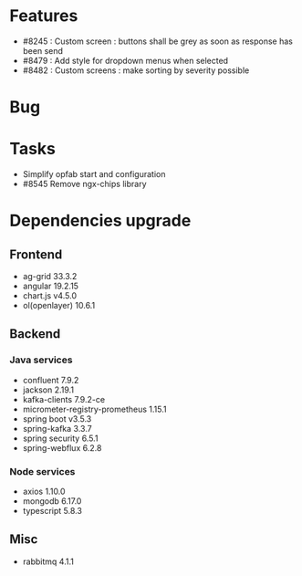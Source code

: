 
# Features

- #8245 : Custom screen : buttons shall be grey as soon as response has been send
- #8479 :  Add style for dropdown menus when selected
- #8482 : Custom screens : make sorting by severity possible

# Bug


# Tasks

- Simplify opfab start and configuration
- #8545 Remove ngx-chips library
  
# Dependencies upgrade

## Frontend

- ag-grid 33.3.2
- angular 19.2.15
- chart.js v4.5.0
- ol(openlayer) 10.6.1
  
## Backend 


### Java services 

- confluent 7.9.2
- jackson 2.19.1
- kafka-clients 7.9.2-ce
- micrometer-registry-prometheus 1.15.1
- spring boot v3.5.3
- spring-kafka 3.3.7
- spring security 6.5.1
- spring-webflux 6.2.8
  
### Node services
 - axios 1.10.0
 - mongodb 6.17.0
 - typescript 5.8.3

## Misc

- rabbitmq 4.1.1






